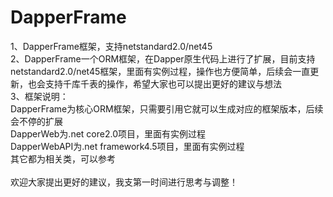 # DapperFrame
1、DapperFrame框架，支持netstandard2.0/net45  <br />
2、DapperFrame一个ORM框架，在Dapper原生代码上进行了扩展，目前支持netstandard2.0/net45框架，里面有实例过程，操作也方便简单，后续会一直更新，也会支持千库千表的操作，希望大家也可以提出更好的建议与想法   <br />
3、框架说明：  <br />
	DapperFrame为核心ORM框架，只需要引用它就可以生成对应的框架版本，后续会不停的扩展  <br />
	DapperWeb为.net core2.0项目，里面有实例过程  <br />
	DapperWebAPI为.net framework4.5项目，里面有实例过程  <br />
	其它都为相关类，可以参考  <br />
  <br />
欢迎大家提出更好的建议，我支第一时间进行思考与调整！  <br />
